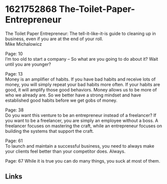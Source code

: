 # 1621752868 The-Toilet-Paper-Entrepreneur

The Toilet Paper Entrepreneur: The tell-it-like-it-is guide to cleaning up in business, even if you are at the end of your roll.   
Mike Michalowicz

Page: 10   
I’m too old to start a company – So what are you going to do about it? Wait
until you are younger?

Page: 13   
Money is an amplifier of habits. If you have bad habits and receive lots of
money, you will simply repeat your bad habits more often. If your habits are
good, it will amplify those good behaviors. Money allows us to be more of who we
already are. So we better have a strong mindset and have established good habits
before we get gobs of money.

Page: 38   
Do you want this venture to be an entrepreneur instead of a freelancer? If you
want to be a freelancer, you are simply an employee without a boss. A freelancer
focuses on mastering the craft, while an entrepreneur focuses on building the
systems that support the craft.
                                
Page: 61   
To launch and maintain a successful business, you need to always make your
clients feel better than your competitor does. Always.
                                                
Page: 67   While it is true you can do many things, you suck at most of them.



## Links
